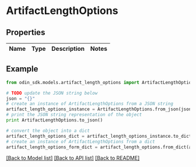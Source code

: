 # ArtifactLengthOptions


## Properties

Name | Type | Description | Notes
------------ | ------------- | ------------- | -------------

## Example

```python
from odin_sdk.models.artifact_length_options import ArtifactLengthOptions

# TODO update the JSON string below
json = "{}"
# create an instance of ArtifactLengthOptions from a JSON string
artifact_length_options_instance = ArtifactLengthOptions.from_json(json)
# print the JSON string representation of the object
print ArtifactLengthOptions.to_json()

# convert the object into a dict
artifact_length_options_dict = artifact_length_options_instance.to_dict()
# create an instance of ArtifactLengthOptions from a dict
artifact_length_options_form_dict = artifact_length_options.from_dict(artifact_length_options_dict)
```
[[Back to Model list]](../README.md#documentation-for-models) [[Back to API list]](../README.md#documentation-for-api-endpoints) [[Back to README]](../README.md)


